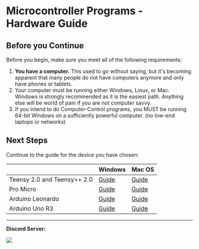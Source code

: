 # Microcontroller Programs - Hardware Guide

## Before you Continue

Before you begin, make sure you meet all of the following requirements:
1. **You have a computer.** This used to go without saying, but it's becoming apparent that many people do not have computers anymore and only have phones or tablets.
2. Your computer must be running either Windows, Linux, or Mac. Windows is strongly recommended as it is the easiest path. Anything else will be world of pain if you are not computer savvy.
3. If you intend to do Computer-Control programs, you MUST be running 64-bit Windows on a sufficiently powerful computer. (no low-end laptops or networks)

## Next Steps

Continue to the guide for the device you have chosen:

| | Windows | Mac OS |
| --- | --- | --- |
| Teensy 2.0 and Teensy++ 2.0 | [Guide](Teensy2.md) | [Guide](Mac-Teensy2.md) |
| Pro Micro | [Guide](Windows-ProMicro.md) | [Guide](Mac-ArduinoProMicro.md) |
| Arduino Leonardo | [Guide](Windows-ArduinoLeonardo.md) | [Guide](Mac-ArduinoProMicro.md) |
| Arduino Uno R3 | [Guide](Windows-ArduinoUnoR3.md) | [Guide](Mac-ArduinoProMicro.md) |

<hr>

**Discord Server:** 

[<img src="https://canary.discordapp.com/api/guilds/695809740428673034/widget.png?style=banner2">](https://discord.gg/cQ4gWxN)
